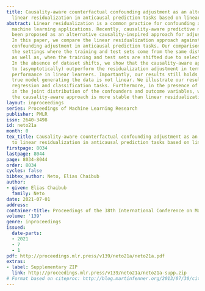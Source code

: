 ```yaml
---
title: Causality-aware counterfactual confounding adjustment as an alternative to
  linear residualization in anticausal prediction tasks based on linear learners
abstract: Linear residualization is a common practice for confounding adjustment in
  machine learning applications. Recently, causality-aware predictive modeling has
  been proposed as an alternative causality-inspired approach for adjusting for confounders.
  In this paper, we compare the linear residualization approach against the causality-aware
  confounding adjustment in anticausal prediction tasks. Our comparisons include both
  the settings where the training and test sets come from the same distributions,
  as well as, when the training and test sets are shifted due to selection biases.
  In the absence of dataset shifts, we show that the causality-aware approach tends
  to (asymptotically) outperform the residualization adjustment in terms of predictive
  performance in linear learners. Importantly, our results still holds even when the
  true model generating the data is not linear. We illustrate our results in both
  regression and classification tasks. Furthermore, in the presence of dataset shifts
  in the joint distribution of the confounders and outcome variables, we show that
  the causality-aware approach is more stable than linear residualization.
layout: inproceedings
series: Proceedings of Machine Learning Research
publisher: PMLR
issn: 2640-3498
id: neto21a
month: 0
tex_title: Causality-aware counterfactual confounding adjustment as an alternative
  to linear residualization in anticausal prediction tasks based on linear learners
firstpage: 8034
lastpage: 8044
page: 8034-8044
order: 8034
cycles: false
bibtex_author: Neto, Elias Chaibub
author:
- given: Elias Chaibub
  family: Neto
date: 2021-07-01
address:
container-title: Proceedings of the 38th International Conference on Machine Learning
volume: '139'
genre: inproceedings
issued:
  date-parts:
  - 2021
  - 7
  - 1
pdf: http://proceedings.mlr.press/v139/neto21a/neto21a.pdf
extras:
- label: Supplementary ZIP
  link: http://proceedings.mlr.press/v139/neto21a/neto21a-supp.zip
# Format based on citeproc: http://blog.martinfenner.org/2013/07/30/citeproc-yaml-for-bibliographies/
---
```

